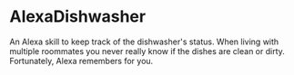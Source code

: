 # AlexaDishwasher
An Alexa skill to keep track of the dishwasher's status. When living with multiple roommates you never really know if the dishes are clean or dirty. Fortunately, Alexa remembers for you.
